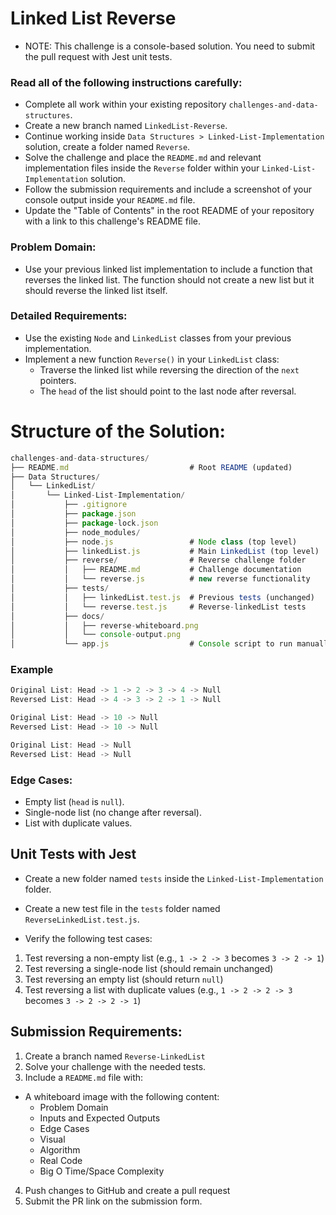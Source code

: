 # Linked List Reverse

- NOTE: This challenge is a console-based solution. You need to submit the pull request with Jest unit tests.

### Read all of the following instructions carefully:

- Complete all work within your existing repository `challenges-and-data-structures`.
- Create a new branch named `LinkedList-Reverse`.
- Continue working inside `Data Structures > Linked-List-Implementation` solution, create a folder named `Reverse`.
- Solve the challenge and place the `README.md` and relevant implementation files inside the `Reverse` folder within your `Linked-List-Implementation` solution.
- Follow the submission requirements and include a screenshot of your console output inside your `README.md` file.
- Update the "Table of Contents" in the root README of your repository with a link to this challenge's README file.

### Problem Domain:

- Use your previous linked list implementation to include a function that reverses the linked list. The function should not create a new list but it should reverse the linked list itself.

### Detailed Requirements:

- Use the existing `Node` and `LinkedList` classes from your previous implementation.
- Implement a new function `Reverse()` in your `LinkedList` class:
  - Traverse the linked list while reversing the direction of the `next` pointers.
  - The `head` of the list should point to the last node after reversal.

# Structure of the Solution:

```javascript
challenges-and-data-structures/
├── README.md                           # Root README (updated)
├── Data Structures/
│   └── LinkedList/
│       └── Linked-List-Implementation/
│           ├── .gitignore
│           ├── package.json
│           ├── package-lock.json
│           ├── node_modules/
│           ├── node.js                 # Node class (top level)
│           ├── linkedList.js           # Main LinkedList (top level)
│           ├── reverse/                # Reverse challenge folder
│           │   ├── README.md           # Challenge documentation
│           │   └── reverse.js          # new reverse functionality
│           ├── tests/
│           │   ├── linkedList.test.js  # Previous tests (unchanged)
│           │   └── reverse.test.js     # Reverse-linkedList tests
│           ├── docs/
│           │   ├── reverse-whiteboard.png
│           │   └── console-output.png
│           └── app.js                  # Console script to run manually

```

### Example

```javascript
Original List: Head -> 1 -> 2 -> 3 -> 4 -> Null
Reversed List: Head -> 4 -> 3 -> 2 -> 1 -> Null

Original List: Head -> 10 -> Null
Reversed List: Head -> 10 -> Null

Original List: Head -> Null
Reversed List: Head -> Null
```

### Edge Cases:

- Empty list (`head` is `null`).
- Single-node list (no change after reversal).
- List with duplicate values.

## Unit Tests with Jest

- Create a new folder named `tests` inside the `Linked-List-Implementation` folder.
- Create a new test file in the `tests` folder named `ReverseLinkedList.test.js`.

- Verify the following test cases:

1. Test reversing a non-empty list (e.g., `1 -> 2 -> 3` becomes `3 -> 2 -> 1`)
2. Test reversing a single-node list (should remain unchanged)
3. Test reversing an empty list (should return `null`)
4. Test reversing a list with duplicate values (e.g., `1 -> 2 -> 2 -> 3` becomes `3 -> 2 -> 2 -> 1`)

## Submission Requirements:

1. Create a branch named `Reverse-LinkedList`
2. Solve your challenge with the needed tests.
3. Include a `README.md` file with:

- A whiteboard image with the following content:
  - Problem Domain
  - Inputs and Expected Outputs
  - Edge Cases
  - Visual
  - Algorithm
  - Real Code
  - Big O Time/Space Complexity

4. Push changes to GitHub and create a pull request
5. Submit the PR link on the submission form.
